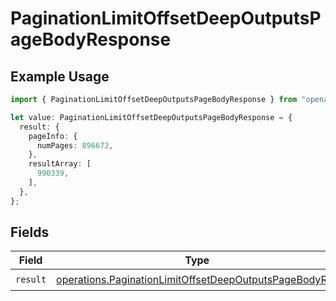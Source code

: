 # PaginationLimitOffsetDeepOutputsPageBodyResponse

## Example Usage

```typescript
import { PaginationLimitOffsetDeepOutputsPageBodyResponse } from "openapi/sdk/models/operations";

let value: PaginationLimitOffsetDeepOutputsPageBodyResponse = {
  result: {
    pageInfo: {
      numPages: 896672,
    },
    resultArray: [
      990339,
    ],
  },
};
```

## Fields

| Field                                                                                                                                   | Type                                                                                                                                    | Required                                                                                                                                | Description                                                                                                                             |
| --------------------------------------------------------------------------------------------------------------------------------------- | --------------------------------------------------------------------------------------------------------------------------------------- | --------------------------------------------------------------------------------------------------------------------------------------- | --------------------------------------------------------------------------------------------------------------------------------------- |
| `result`                                                                                                                                | [operations.PaginationLimitOffsetDeepOutputsPageBodyRes](../../../sdk/models/operations/paginationlimitoffsetdeepoutputspagebodyres.md) | :heavy_check_mark:                                                                                                                      | N/A                                                                                                                                     |